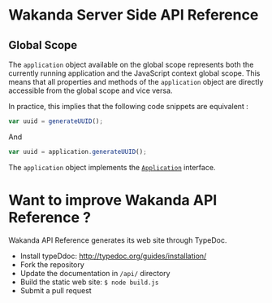 # Wakanda Server Side API Reference

## Global Scope

The `application` object available on the global scope represents both the currently running application and the JavaScript context global scope. 
This means that all properties and methods of the `application` object are directly accessible from the global scope and vice versa.

In practice, this implies that the following code snippets are equivalent :

```javascript
var uuid = generateUUID();
```

And

```javascript
var uuid = application.generateUUID();
```

The `application` object implements the [`Application`][Application] interface.




[Application]: ./interfaces/application.html


# Want to improve Wakanda API Reference ?

Wakanda API Reference generates its web site through TypeDoc.

- Install typeDdoc: http://typedoc.org/guides/installation/
- Fork the repository
- Update the documentation in `/api/` directory
- Build the static web site: `$ node build.js`
- Submit a pull request